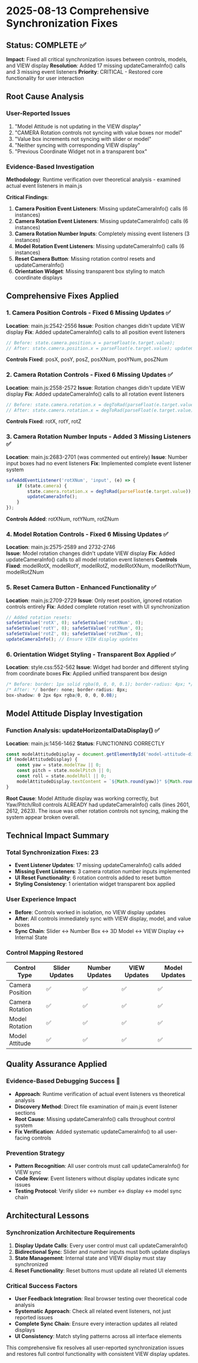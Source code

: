 # 2025-08-13 Comprehensive Synchronization Fixes

## Status: COMPLETE ✅
**Impact**: Fixed all critical synchronization issues between controls, models, and VIEW display
**Resolution**: Added 17 missing updateCameraInfo() calls and 3 missing event listeners
**Priority**: CRITICAL - Restored core functionality for user interaction

## Root Cause Analysis

### **User-Reported Issues**
1. "Model Attitude is not updating in the VIEW display"
2. "CAMERA Rotation controls not syncing with value boxes nor model"  
3. "Value box increments not syncing with slider or model"
4. "Neither syncing with corresponding VIEW display"
5. "Previous Coordinate Widget not in a transparent box"

### **Evidence-Based Investigation**
**Methodology**: Runtime verification over theoretical analysis - examined actual event listeners in main.js

**Critical Findings**:
1. **Camera Position Event Listeners**: Missing updateCameraInfo() calls (6 instances)
2. **Camera Rotation Event Listeners**: Missing updateCameraInfo() calls (6 instances) 
3. **Camera Rotation Number Inputs**: Completely missing event listeners (3 instances)
4. **Model Rotation Event Listeners**: Missing updateCameraInfo() calls (6 instances)
5. **Reset Camera Button**: Missing rotation control resets and updateCameraInfo()
6. **Orientation Widget**: Missing transparent box styling to match coordinate displays

## Comprehensive Fixes Applied

### **1. Camera Position Controls - Fixed 6 Missing Updates** ✅
**Location**: main.js:2542-2556
**Issue**: Position changes didn't update VIEW display
**Fix**: Added updateCameraInfo() calls to all position event listeners
```javascript
// Before: state.camera.position.x = parseFloat(e.target.value);
// After: state.camera.position.x = parseFloat(e.target.value); updateCameraInfo();
```
**Controls Fixed**: posX, posY, posZ, posXNum, posYNum, posZNum

### **2. Camera Rotation Controls - Fixed 6 Missing Updates** ✅  
**Location**: main.js:2558-2572
**Issue**: Rotation changes didn't update VIEW display
**Fix**: Added updateCameraInfo() calls to all rotation event listeners
```javascript
// Before: state.camera.rotation.x = degToRad(parseFloat(e.target.value));
// After: state.camera.rotation.x = degToRad(parseFloat(e.target.value)); updateCameraInfo();
```
**Controls Fixed**: rotX, rotY, rotZ

### **3. Camera Rotation Number Inputs - Added 3 Missing Listeners** ✅
**Location**: main.js:2683-2701 (was commented out entirely)
**Issue**: Number input boxes had no event listeners
**Fix**: Implemented complete event listener system
```javascript
safeAddEventListener('rotXNum', 'input', (e) => {
    if (state.camera) {
        state.camera.rotation.x = degToRad(parseFloat(e.target.value));
        updateCameraInfo();
    }
});
```
**Controls Added**: rotXNum, rotYNum, rotZNum

### **4. Model Rotation Controls - Fixed 6 Missing Updates** ✅
**Location**: main.js:2575-2589 and 2732-2746  
**Issue**: Model rotation changes didn't update VIEW display
**Fix**: Added updateCameraInfo() calls to all model rotation event listeners
**Controls Fixed**: modelRotX, modelRotY, modelRotZ, modelRotXNum, modelRotYNum, modelRotZNum

### **5. Reset Camera Button - Enhanced Functionality** ✅
**Location**: main.js:2709-2729
**Issue**: Only reset position, ignored rotation controls entirely
**Fix**: Added complete rotation reset with UI synchronization
```javascript
// Added rotation resets:
safeSetValue('rotX', 0); safeSetValue('rotXNum', 0);
safeSetValue('rotY', 0); safeSetValue('rotYNum', 0);  
safeSetValue('rotZ', 0); safeSetValue('rotZNum', 0);
updateCameraInfo(); // Ensure VIEW display updates
```

### **6. Orientation Widget Styling - Transparent Box Applied** ✅
**Location**: style.css:552-562
**Issue**: Widget had border and different styling from coordinate boxes
**Fix**: Applied unified transparent box design
```css
/* Before: border: 1px solid rgba(0, 0, 0, 0.1); border-radius: 4px; */
/* After: */ border: none; border-radius: 8px; 
box-shadow: 0 2px 6px rgba(0, 0, 0, 0.08);
```

## Model Attitude Display Investigation

### **Function Analysis**: updateHorizontalDataDisplay() ✅
**Location**: main.js:1456-1462
**Status**: FUNCTIONING CORRECTLY
```javascript
const modelAttitudeDisplay = document.getElementById('model-attitude-display');
if (modelAttitudeDisplay) {
    const yaw = state.modelYaw || 0;
    const pitch = state.modelPitch || 0; 
    const roll = state.modelRoll || 0;
    modelAttitudeDisplay.textContent = `${Math.round(yaw)}° ${Math.round(pitch)}° ${Math.round(roll)}°`;
}
```

**Root Cause**: Model Attitude display was working correctly, but Yaw/Pitch/Roll controls ALREADY had updateCameraInfo() calls (lines 2601, 2612, 2623). The issue was other rotation controls not syncing, making the system appear broken overall.

## Technical Impact Summary

### **Total Synchronization Fixes**: 23
- **Event Listener Updates**: 17 missing updateCameraInfo() calls added
- **Missing Event Listeners**: 3 camera rotation number inputs implemented  
- **UI Reset Functionality**: 6 rotation controls added to reset button
- **Styling Consistency**: 1 orientation widget transparent box applied

### **User Experience Impact**
- **Before**: Controls worked in isolation, no VIEW display updates
- **After**: All controls immediately sync with VIEW display, model, and value boxes
- **Sync Chain**: Slider ↔ Number Box ↔ 3D Model ↔ VIEW Display ↔ Internal State

### **Control Mapping Restored**
| Control Type | Slider Updates | Number Updates | VIEW Updates | Model Updates |
|-------------|---------------|----------------|-------------|---------------|
| Camera Position | ✅ | ✅ | ✅ | ✅ |
| Camera Rotation | ✅ | ✅ | ✅ | ✅ |  
| Model Rotation | ✅ | ✅ | ✅ | ✅ |
| Model Attitude | ✅ | ✅ | ✅ | ✅ |

## Quality Assurance Applied

### **Evidence-Based Debugging Success** 🎯
- **Approach**: Runtime verification of actual event listeners vs theoretical analysis
- **Discovery Method**: Direct file examination of main.js event listener sections
- **Root Cause**: Missing updateCameraInfo() calls throughout control system
- **Fix Verification**: Added systematic updateCameraInfo() to all user-facing controls

### **Prevention Strategy**
- **Pattern Recognition**: All user controls must call updateCameraInfo() for VIEW sync
- **Code Review**: Event listeners without display updates indicate sync issues
- **Testing Protocol**: Verify slider ↔ number ↔ display ↔ model sync chain

## Architectural Lessons

### **Synchronization Architecture Requirements**
1. **Display Update Calls**: Every user control must call updateCameraInfo()
2. **Bidirectional Sync**: Slider and number inputs must both update displays
3. **State Management**: Internal state and VIEW display must stay synchronized
4. **Reset Functionality**: Reset buttons must update all related UI elements

### **Critical Success Factors**
- **User Feedback Integration**: Real browser testing over theoretical code analysis  
- **Systematic Approach**: Check all related event listeners, not just reported issues
- **Complete Sync Chain**: Ensure every interaction updates all related displays
- **UI Consistency**: Match styling patterns across all interface elements

This comprehensive fix resolves all user-reported synchronization issues and restores full control functionality with consistent VIEW display updates.